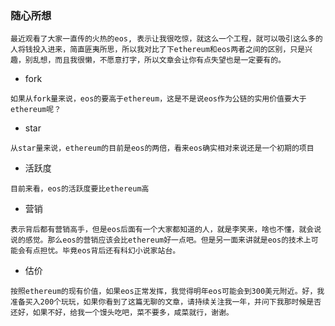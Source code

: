 ### 随心所想

```
最近观看了大家一直传的火热的eos, 表示让我很吃惊，就这么一个工程，就可以吸引这么多的人将钱投入进来，简直匪夷所思，所以我对比了下ethereum和eos两者之间的区别，只是兴趣，别乱想，而且我很懒，不愿意打字，所以文章会让你有点失望也是一定要有的。
```

- fork

```
如果从fork量来说，eos的要高于ethereum，这是不是说eos作为公链的实用价值要大于ethereum呢？
```

- star

```
从star量来说，ethereum的目前是eos的两倍，看来eos确实相对来说还是一个初期的项目
```

- 活跃度

```
目前来看，eos的活跃度要比ethereum高
```

- 营销

```
表示背后都有营销高手，但是eos后面有一个大家都知道的人，就是李笑来，啥也不懂，就会说说的感觉。那么eos的营销应该会比ethereum好一点吧。但是另一面来讲就是eos的技术上可能会有点担忧。毕竟eos背后还有科幻小说家站台。
```

- 估价

```
按照ethereum的现有价值，如果eos正常发挥，我觉得明年eos可能会到300美元附近。好，我准备买入200个玩玩，如果你看到了这篇无聊的文章，请持续关注我一年，并问下我那时候是否还好，如果不好，给我一个馒头吃吧，菜不要多，咸菜就行，谢谢。
```
